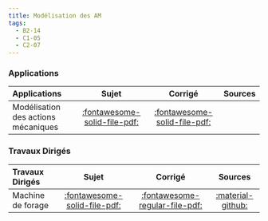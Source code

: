 ```yaml
---
title: Modélisation des AM 
tags:
  - B2-14
  - C1-05
  - C2-07
---
```



### Applications 
 
| Applications | Sujet | Corrigé | Sources  | 
| :-------------- | :---: | :-----: | :------: | 
| Modélisation des actions mécaniques | [:fontawesome-solid-file-pdf:](https://github.com/xpessoles/ALL_PDF/blob/main/PDF/Cy_11_Ch_01_Application_01_Sujet.pdf) | [:fontawesome-solid-file-pdf:](https://github.com/xpessoles/ALL_PDF/blob/main/PDF/Cy_11_Ch_01_Application_01_Corrige.pdf) | | Modélisation des actions mécaniques | [:fontawesome-solid-file-pdf:](https://github.com/xpessoles/ALL_PDF/blob/main/PDF/Cy_11_Ch_01_Application_02_Sujet.pdf) | [:fontawesome-solid-file-pdf:](https://github.com/xpessoles/ALL_PDF/blob/main/PDF/Cy_11_Ch_01_Application_02_Corrige.pdf) | [:material-github:](https://github.com/xpessoles/PSI_Cy_11_Statique_Revisions/tree/main/Chapitre_01_MAM/Cy_11_Ch_01_Application_02) | 

### Travaux Dirigés 
 
| Travaux Dirigés | Sujet | Corrigé | Sources  | 
| :-------------- | :---: | :-----: | :------: | 
| Machine de forage | [:fontawesome-solid-file-pdf:](https://github.com/xpessoles/ALL_PDF/blob/main/PDF/Cy_11_Ch_01_TD_01_Foreuse_Sujet.pdf) | [:fontawesome-regular-file-pdf:](https://github.com/xpessoles/ALL_PDF/blob/main/PDF/Cy_11_Ch_01_TD_01_Foreuse_Corrige.pdf) | [:material-github:](https://github.com/xpessoles/PSI_Cy_11_Statique_Revisions/tree/main/Chapitre_01_MAM/Cy_11_Ch_01_TD_01_Foreuse) | 



